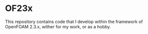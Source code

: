 # OF23x
This repository contains code that I develop within the framework of OpenFOAM 2.3.x, wither for my work, or as a hobby.
